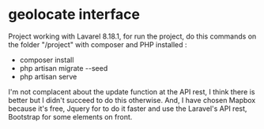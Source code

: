 # geolocate interface
Project working with Lavarel 8.18.1, for run the project, do this commands on the folder "/project" with composer and PHP installed :
- composer install
- php artisan migrate --seed
- php artisan serve

I'm not complacent about the update function at the API rest, I think there is better but I didn't succeed to do this otherwise. And, I have chosen Mapbox because it's free, Jquery for to do it faster and use the Laravel's API rest, Bootstrap for some elements on front.

